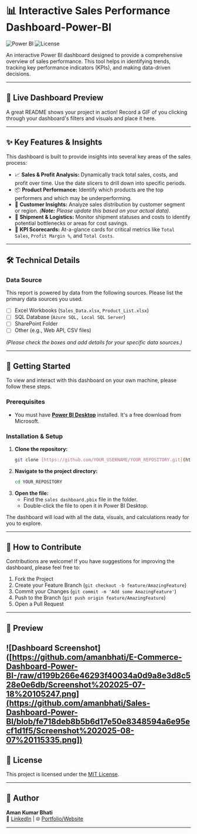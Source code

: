 # 📊 Interactive Sales Performance Dashboard-Power-BI

![Power BI](https://img.shields.io/badge/Power%20BI-F2C811?style=for-the-badge&logo=powerbi&logoColor=black)
![License](https://img.shields.io/badge/license-MIT-green?style=for-the-badge)

An interactive Power BI dashboard designed to provide a comprehensive overview of sales performance. This tool helps in identifying trends, tracking key performance indicators (KPIs), and making data-driven decisions.

---

## 🚀 Live Dashboard Preview

A great README shows your project in action! Record a GIF of you clicking through your dashboard's filters and visuals and place it here.

---

## ✨ Key Features & Insights

This dashboard is built to provide insights into several key areas of the sales process:

-   📈 **Sales & Profit Analysis:** Dynamically track total sales, costs, and profit over time. Use the date slicers to drill down into specific periods.
-   📦 **Product Performance:** Identify which products are the top performers and which may be underperforming.
-   👥 **Customer Insights:** Analyze sales distribution by customer segment or region. *(**Note:** Please update this based on your actual data)*.
-   🚚 **Shipment & Logistics:** Monitor shipment statuses and costs to identify potential bottlenecks or areas for cost savings.
-   🎯 **KPI Scorecards:** At-a-glance cards for critical metrics like `Total Sales`, `Profit Margin %`, and `Total Costs`.

---

## 🛠️ Technical Details

### Data Source

This report is powered by data from the following sources. Please list the primary data sources you used.

-   [ ] Excel Workbooks (`Sales_Data.xlsx`, `Product_List.xlsx`)
-   [ ] SQL Database (`Azure SQL, Local SQL Server`)
-   [ ] SharePoint Folder
-   [ ] Other (e.g., Web API, CSV files)

*(Please check the boxes and add details for your specific data sources.)*

---

## 🚀 Getting Started

To view and interact with this dashboard on your own machine, please follow these steps.

### Prerequisites

-   You must have **[Power BI Desktop](https://powerbi.microsoft.com/en-us/desktop/)** installed. It's a free download from Microsoft.

### Installation & Setup

1.  **Clone the repository:**
    ```sh
    git clone [https://github.com/YOUR_USERNAME/YOUR_REPOSITORY.git](https://github.com/YOUR_USERNAME/YOUR_REPOSITORY.git)
    ```
2.  **Navigate to the project directory:**
    ```sh
    cd YOUR_REPOSITORY
    ```
3.  **Open the file:**
    -   Find the `sales dashboard.pbix` file in the folder.
    -   Double-click the file to open it in Power BI Desktop.

The dashboard will load with all the data, visuals, and calculations ready for you to explore.

---

## 🤝 How to Contribute

Contributions are welcome! If you have suggestions for improving the dashboard, please feel free to:

1.  Fork the Project
2.  Create your Feature Branch (`git checkout -b feature/AmazingFeature`)
3.  Commit your Changes (`git commit -m 'Add some AmazingFeature'`)
4.  Push to the Branch (`git push origin feature/AmazingFeature`)
5.  Open a Pull Request

---

## 📸 Preview

![Dashboard Screenshot]([https://github.com/amanbhati/E-Commerce-Dashboard-Power-BI-/raw/d199b266e46293f40034a0d9a8e3d8c528e0e6db/Screenshot%202025-07-18%20105247.png](https://github.com/amanbhati/Sales-Dashboard-Power-BI/blob/fe718deb8b5b6d17e50e8348594a6e95ecf1d1f5/Screenshot%202025-08-07%20115335.png])
---

## 📃 License

This project is licensed under the [MIT License](LICENSE).

---

## 🙌 Author

**Aman Kumar Bhati**  
📧 [LinkedIn](https://www.linkedin.com/in/your-profile) | 🌐 [Portfolio/Website](https://your-portfolio.com)

---

